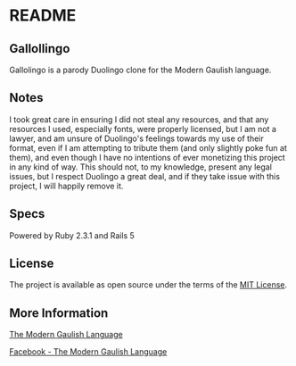 # README

## Gallollingo

Gallolingo is a parody Duolingo clone for the Modern Gaulish language.

## Notes

I took great care in ensuring I did not steal any resources, and that any resources I used, especially fonts, were properly licensed, but I am not a lawyer, and am unsure of Duolingo's feelings towards my use of their format, even if I am attempting to tribute them (and only slightly poke fun at them), and even though I have no intentions of ever monetizing this project in any kind of way. This should not, to my knowledge, present any legal issues, but I respect Duolingo a great deal, and if they take issue with this project, I will happily remove it. 

## Specs

Powered by Ruby 2.3.1 and Rails 5

## License

The project is available as open source under the terms of the [MIT License](http://opensource.org/licenses/MIT).

## More Information

[The Modern Gaulish Language](http://www.moderngaulish.com/)

[Facebook - The Modern Gaulish Language](https://www.facebook.com/groups/moderngaulishlanguage/)
